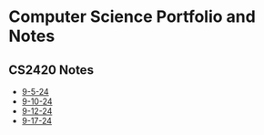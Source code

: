 # Computer Science Portfolio and Notes

## CS2420 Notes
*   [9-5-24](./CS2420/CS2420/src/9-5-24.md)
*   [9-10-24](./CS2420/CS2420/src/9-10-24.md)
*   [9-12-24](./CS2420/CS2420/src/9-12-24.md)
*   [9-17-24](./CS2420/CS2420/src/9-17-24.md)




